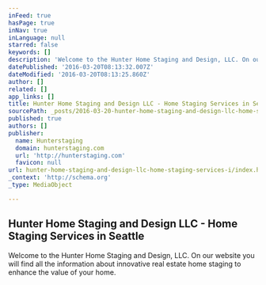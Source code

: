 ```yaml
---
inFeed: true
hasPage: true
inNav: true
inLanguage: null
starred: false
keywords: []
description: 'Welcome to the Hunter Home Staging and Design, LLC. On our website you will find all the information about innovative real estate home staging to enhance the value of your home.'
datePublished: '2016-03-20T08:13:32.007Z'
dateModified: '2016-03-20T08:13:25.860Z'
author: []
related: []
app_links: []
title: Hunter Home Staging and Design LLC - Home Staging Services in Seattle
sourcePath: _posts/2016-03-20-hunter-home-staging-and-design-llc-home-staging-services-i.md
published: true
authors: []
publisher:
  name: Hunterstaging
  domain: hunterstaging.com
  url: 'http://hunterstaging.com'
  favicon: null
url: hunter-home-staging-and-design-llc-home-staging-services-i/index.html
_context: 'http://schema.org'
_type: MediaObject

---
```

<article style=""><h1>Hunter Home Staging and Design LLC - Home Staging Services in Seattle</h1><p>Welcome to the Hunter Home Staging and Design, LLC. On our website you will find all the information about innovative real estate home staging to enhance the value of your home.</p></article>